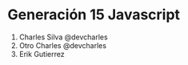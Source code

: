 # Generación 15 Javascript

1. Charles Silva @devcharles
2. Otro Charles @devcharles
5. Erik Gutierrez